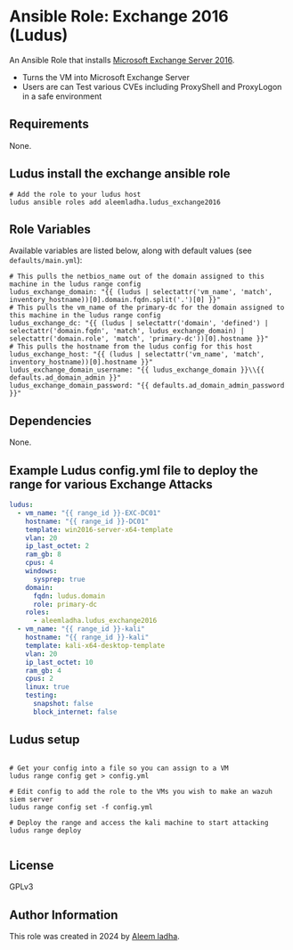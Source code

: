 # Ansible Role: Exchange 2016 (Ludus)

An Ansible Role that installs [Microsoft Exchange Server 2016](https://learn.microsoft.com/en-us/exchange/exchange-server?view=exchserver-2019).

- Turns the VM into Microsoft Exchange Server
- Users are can Test various CVEs including ProxyShell and ProxyLogon in a safe environment

## Requirements

None.

## Ludus install the exchange ansible role

```
# Add the role to your ludus host
ludus ansible roles add aleemladha.ludus_exchange2016

```


## Role Variables

Available variables are listed below, along with default values (see `defaults/main.yml`):

    # This pulls the netbios_name out of the domain assigned to this machine in the ludus range config
    ludus_exchange_domain: "{{ (ludus | selectattr('vm_name', 'match', inventory_hostname))[0].domain.fqdn.split('.')[0] }}"
    # This pulls the vm_name of the primary-dc for the domain assigned to this machine in the ludus range config
    ludus_exchange_dc: "{{ (ludus | selectattr('domain', 'defined') | selectattr('domain.fqdn', 'match', ludus_exchange_domain) | selectattr('domain.role', 'match', 'primary-dc'))[0].hostname }}"
    # This pulls the hostname from the ludus config for this host
    ludus_exchange_host: "{{ (ludus | selectattr('vm_name', 'match', inventory_hostname))[0].hostname }}"
    ludus_exchange_domain_username: "{{ ludus_exchange_domain }}\\{{ defaults.ad_domain_admin }}"
    ludus_exchange_domain_password: "{{ defaults.ad_domain_admin_password }}"
    
## Dependencies

None.

## Example Ludus config.yml file to deploy the range for various Exchange Attacks


```yaml
ludus:
  - vm_name: "{{ range_id }}-EXC-DC01"
    hostname: "{{ range_id }}-DC01"
    template: win2016-server-x64-template
    vlan: 20
    ip_last_octet: 2
    ram_gb: 8
    cpus: 4
    windows:
      sysprep: true
    domain:
      fqdn: ludus.domain
      role: primary-dc
    roles:
      - aleemladha.ludus_exchange2016
  - vm_name: "{{ range_id }}-kali"
    hostname: "{{ range_id }}-kali"
    template: kali-x64-desktop-template
    vlan: 20
    ip_last_octet: 10
    ram_gb: 4
    cpus: 2
    linux: true
    testing:
      snapshot: false
      block_internet: false
```

## Ludus setup

```

# Get your config into a file so you can assign to a VM
ludus range config get > config.yml

# Edit config to add the role to the VMs you wish to make an wazuh siem server
ludus range config set -f config.yml

# Deploy the range and access the kali machine to start attacking 
ludus range deploy


```

## License

GPLv3

## Author Information

This role was created in 2024 by [Aleem ladha](https://twitter.com/LadhaAleem).
